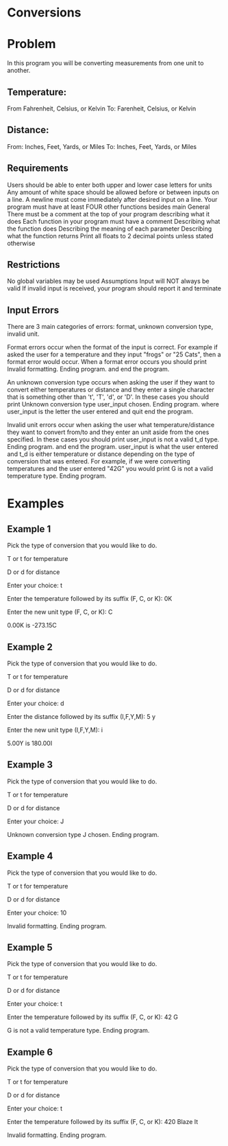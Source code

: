 # Conversions
# Problem
In this program you will be converting measurements from one unit to another.

## Temperature:
From Fahrenheit, Celsius, or Kelvin
To: Farenheit, Celsius, or Kelvin

## Distance: 
From: Inches, Feet, Yards, or Miles
To: Inches, Feet, Yards, or Miles

## Requirements
Users should be able to enter both upper and lower case letters for units
Any amount of white space should be allowed before or between inputs on a line. A newline must come immediately after desired input on a line.
Your program must have at least FOUR other functions besides main
General
There must be a comment at the top of your program describing what it does
Each function in your program must have a comment
Describing what the function does
Describing the meaning of each parameter
Describing what the function returns
Print all floats to 2 decimal points unless stated otherwise
## Restrictions
No global variables may be used
Assumptions
Input will NOT always be valid
If invalid input is received, your program should report it and terminate
## Input Errors
There are 3 main categories of errors: format, unknown conversion type, invalid unit.

Format errors occur when the format of the input is correct. For example if asked the user for a temperature and they input "frogs" or "25 Cats", then a format error would occur. When a format error occurs you should print Invalid formatting. Ending program. and end the program.

An unknown conversion type occurs when asking the user if they want to convert either temperatures or distance and they enter a single character that is something other than 't', 'T', 'd', or 'D'. In these cases you should print Unknown conversion type user_input chosen. Ending program. where user_input is the letter the user entered and quit end the program.

Invalid unit errors occur when asking the user what temperature/distance they want to convert from/to and they enter an unit aside from the ones specified. In these cases you should print user_input is not a valid t_d type. Ending program. and end the program. user_input is what the user entered and t_d is either temperature or distance depending on the type of conversion that was entered. For example, if we were converting temperatures and the user entered "42G" you would print G is not a valid temperature type. Ending program.

# Examples

## Example 1
Pick the type of conversion that you would like to do.

T or t for temperature

D or d for distance

Enter your choice: t

Enter the temperature followed by its suffix (F, C, or K): 0K

Enter the new unit type (F, C, or K): C

0.00K is -273.15C

## Example 2
Pick the type of conversion that you would like to do.

T or t for temperature

D or d for distance

Enter your choice: d

Enter the distance followed by its suffix (I,F,Y,M): 5 y

Enter the new unit type (I,F,Y,M): i

5.00Y is 180.00I

## Example 3
Pick the type of conversion that you would like to do.

T or t for temperature

D or d for distance

Enter your choice: J

Unknown conversion type J chosen. Ending program.

## Example 4
Pick the type of conversion that you would like to do.

T or t for temperature

D or d for distance

Enter your choice: 10

Invalid formatting. Ending program.

## Example 5
Pick the type of conversion that you would like to do.

T or t for temperature

D or d for distance

Enter your choice: t

Enter the temperature followed by its suffix (F, C, or K): 42 G

G is not a valid temperature type. Ending program.

## Example 6
Pick the type of conversion that you would like to do.

T or t for temperature

D or d for distance

Enter your choice: t

Enter the temperature followed by its suffix (F, C, or K): 420 Blaze It

Invalid formatting. Ending program.
